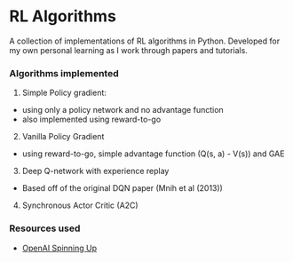 # RL Algorithms

A collection of implementations of RL algorithms in Python. Developed for my own personal learning as I work through papers and tutorials.

### Algorithms implemented
1. Simple Policy gradient:
  - using only a policy network and no advantage function
  - also implemented using reward-to-go
2. Vanilla Policy Gradient
  - using reward-to-go, simple advantage function (Q(s, a) - V(s)) and GAE
3. Deep Q-network with experience replay
  - Based off of the original DQN paper (Mnih et al (2013))
4. Synchronous Actor Critic (A2C)


### Resources used

- [OpenAI Spinning Up](https://spinningup.openai.com/en/latest/)
